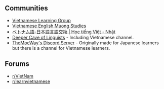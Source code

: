 
## Communities

- [Vietnamese Learning Group](https://discord.com/invite/qdkn3Wqgaf)
- [Vietnamese English Muong Studies](https://discord.gg/FSntTjy)
- [ベトナム語-日本語言語交換 | Học tiếng Việt - Nhật](https://discord.com/invite/RqAFdzkee5)
- [Deeper Cave of Linguists](https://discord.com/invite/45wNWHSyf4) - Including Vietnamese channel.
- [TheMoeWay's Discord Server](https://discord.gg/nhqjydaR8j) - Originally made for Japanese learners but there is a channel for Vietnamese learners.

## Forums
- [r/VietNam](https://reddit.com/r/VietNam)
- [r/learnvietnamese](https://reddit.com/r/learnvietnamese)
